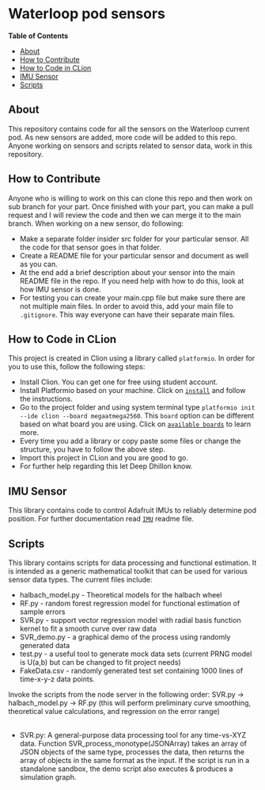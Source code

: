 # Waterloop pod sensors

**Table of Contents**

- [About](#about)
- [How to Contribute](#how-to-contribute)
- [How to Code in CLion](#how-to-code-in-clion)
- [IMU Sensor](#imu-sensor)
- [Scripts](#scripts)

## About
This repository contains code for all the sensors on the Waterloop current pod. As new sensors
are added, more code will be added to this repo. Anyone working on sensors and scripts related
to sensor data, work in this repository.

## How to Contribute
Anyone who is willing to work on this can clone this repo and then work on sub branch for your part.
Once finished with your part, you can make a pull request and I will review the code and then we can
merge it to the main branch. When working on a new sensor, do following:

* Make a separate folder insider src folder for your particular sensor. All the code for that sensor goes in that folder.
* Create a README file for your particular sensor and document as well as you can.
* At the end add a brief description about your sensor into the main README file in the repo. If you need help with
  how to do this, look at how IMU sensor is done.
* For testing you can create your main.cpp file but make sure there are not multiple main files. In order to avoid this,
  add your main file to `.gitignore`. This way everyone can have their separate main files.

## How to Code in CLion
This project is created in Clion using a library called `platformio`. In order for you to use this, follow the following steps:
* Install Clion. You can get one for free using student account.
* Install Platformio based on your machine. Click on [`install`](http://docs.platformio.org/en/latest/installation.html)
  and follow the instructions.
* Go to the project folder and using system terminal type `platformio init --ide clion --board megaatmega2560`. This `board` option
  can be different based on what board you are using. Click on [`available boards`](http://docs.platformio.org/en/latest/platforms/atmelavr.html)
  to learn more.
* Every time you add a library or copy paste some files or change the structure, you have to follow the above
  step.
* Import this project in CLion and you are good to go.
* For further help regarding this let Deep Dhillon know.


## IMU Sensor
This library contains code to control Adafruit IMUs to reliably determine pod position. For further
documentation read [`IMU`](https://github.com/teamwaterloop/sensors/tree/master/src/imu/IMU_README.md) readme file.

## Scripts
This library contains scripts for data processing and functional estimation. It is intended as a generic mathematical toolkit that can be used for various sensor data types. The current files include:
* halbach_model.py - Theoretical models for the halbach wheel
* RF.py - random forest regression model for functional estimation of sample errors
* SVR.py - support vector regression model with radial basis function kernel to fit a smooth curve over raw data
* SVR_demo.py - a graphical demo of the process using randomly generated data
* test.py - a useful tool to generate mock data sets (current PRNG model is U(a,b) but can be changed to fit project needs)
* FakeData.csv - randomly generated test set containing 1000 lines of time-x-y-z data points.<br/>

Invoke the scripts from the node server in the following order:
SVR.py -> halbach_model.py -> RF.py (this will perform preliminary curve smoothing, theoretical value calculations, and regression on the error range) <br/> <br/>
* SVR.py: A general-purpose data processing tool for any time-vs-XYZ data. Function SVR_process_monotype(JSONArray) takes an array of JSON objects of the same type, processes the data, then returns the array of objects in the same format as the input. If the script is run in a standalone sandbox, the demo script also executes & produces a simulation graph.
